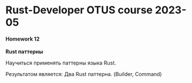# Rust-Developer OTUS course 2023-05

#### Homework 12


**Rust паттерны**

Научиться применять паттерны языка Rust.

Результатом является:
Два Rust паттерна. (Builder, Command)
